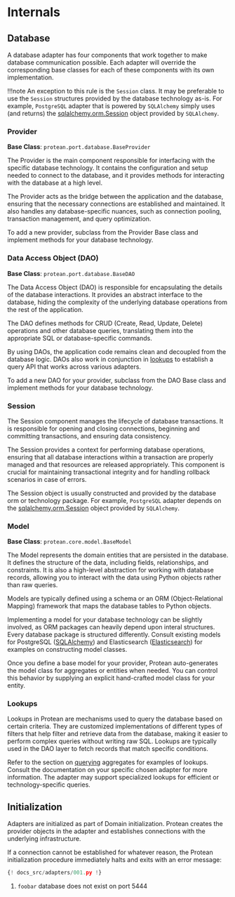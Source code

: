 # Internals

## Database

A database adapter has four components that work together to make database
communication possible. Each adapter will override the corresponding base
classes for each of these components with its own implementation.

!!!note
    An exception to this rule is the `Session` class. It may be preferable to
    use the `Session` structures provided by the database technology as-is. For
    example, `PostgreSQL` adapter that is powered by `SQLAlchemy` simply uses
    (and returns) the [sqlalchemy.orm.Session](https://docs.sqlalchemy.org/en/20/orm/session_api.html#sqlalchemy.orm.Session)
    object provided by `SQLAlchemy`.

### Provider

**Base Class**: `protean.port.database.BaseProvider`

The Provider is the main component responsible for interfacing with the
specific database technology. It contains the configuration and setup needed
to connect to the database, and it provides methods for interacting with the
database at a high level.

The Provider acts as the bridge between the application and the database,
ensuring that the necessary connections are established and maintained.
It also handles any database-specific nuances, such as connection pooling,
transaction management, and query optimization.

To add a new provider, subclass from the Provider Base class and implement
methods for your database technology.

### Data Access Object (DAO)

**Base Class**: `protean.port.database.BaseDAO`

The Data Access Object (DAO) is responsible for encapsulating the details of
the database interactions. It provides an abstract interface to the database,
hiding the complexity of the underlying database operations from the rest of
the application.

The DAO defines methods for CRUD (Create, Read, Update, Delete) operations
and other database queries, translating them into the appropriate SQL or
database-specific commands.

By using DAOs, the application code remains clean and decoupled from the
database logic. DAOs also work in conjunction in [lookups](#lookups) to
establish a query API that works across various adapters.

To add a new DAO for your provider, subclass from the DAO Base class and
implement methods for your database technology.

### Session

The Session component manages the lifecycle of database transactions. It is
responsible for opening and closing connections, beginning and committing
transactions, and ensuring data consistency.

The Session provides a context for performing database operations,
ensuring that all database interactions within a transaction are properly
managed and that resources are released appropriately. This component is
crucial for maintaining transactional integrity and for handling rollback
scenarios in case of errors.

The Session object is usually constructed and provided by the database orm
or technology package. For example, `PostgreSQL` adapter depends on the
[sqlalchemy.orm.Session](https://docs.sqlalchemy.org/en/20/orm/session_api.html#sqlalchemy.orm.Session)
object provided by `SQLAlchemy`.

### Model

**Base Class**: `protean.core.model.BaseModel`

The Model represents the domain entities that are persisted in the database.
It defines the structure of the data, including fields, relationships, and
constraints. It is also a high-level abstraction for working with database
records, allowing you to interact with the data using Python objects rather
than raw queries.

Models are typically defined using a schema or an ORM
(Object-Relational Mapping) framework that maps the database tables to
Python objects.

Implementing a model for your database technology can be slightly involved,
as ORM packages can heavily depend upon interal structures. Every
database package is structured differently. Consult existing models for
PostgreSQL
([SQLAlchemy](https://github.com/proteanhq/protean/blob/main/src/protean/adapters/repository/sqlalchemy.py#L139))
and Elasticsearch
([Elasticsearch](https://github.com/proteanhq/protean/blob/main/src/protean/adapters/repository/elasticsearch.py#L43))
for examples on constructing model classes.

Once you define a base model for your provider, Protean auto-generates the model
class for aggregates or entities when needed. You can control this behavior
by supplying an explicit hand-crafted model class for your entity.

<!-- FIXME Add link to customizing models -->

### Lookups

Lookups in Protean are mechanisms used to query the database based on certain
criteria. They are customized implementations of different types of filters
that help filter and retrieve data from the database, making it easier to
perform complex queries without writing raw SQL. Lookups are typically used in
the DAO layer to fetch records that match specific conditions.

Refer to the section on
[querying](../guides/change-state/retrieve-aggregates.md#advanced-filtering-criteria)
aggregates for examples of lookups. Consult the documentation on your specific
chosen adapter for more information. The adapter may support specialized
lookups for efficient or technology-specific queries.

## Initialization

Adapters are initialized as part of Domain initialization. Protean creates
the provider objects in the adapter and establishes connections with the
underlying infrastructure.

If a connection cannot be established for whatever reason, the Protean
initialization procedure immediately halts and exits with an error message:

```python hl_lines="8"
{! docs_src/adapters/001.py !}
```

1. `foobar` database does not exist on port 5444